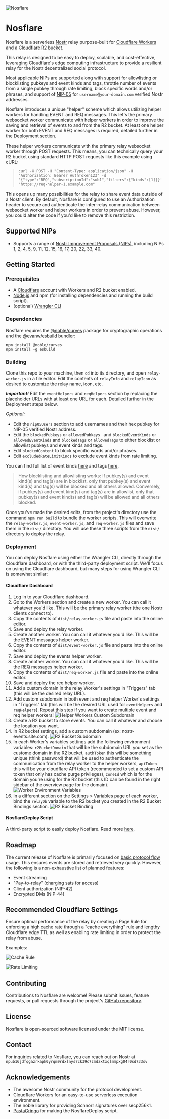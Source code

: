 ![Nosflare](images/nosflare.png)

# Nosflare

Nosflare is a serverless [Nostr](https://github.com/fiatjaf/nostr) relay purpose-built for [Cloudflare Workers](https://workers.cloudflare.com/) and a [Cloudflare R2](https://www.cloudflare.com/developer-platform/r2/) bucket. 

This relay is designed to be easy to deploy, scalable, and cost-effective, leveraging Cloudflare's edge computing infrastructure to provide a resilient relay for the Nostr decentralized social protocol.

Most applicable NIPs are supported along with support for allowlisting or blocklisting pubkeys and event kinds and tags, throttle number of events from a single pubkey through rate limiting, block specific words and/or phrases, and support of [NIP-05](https://github.com/nostr-protocol/nips/blob/master/05.md) for `username@your-domain.com` verified Nostr addresses.

Nosflare introduces a unique "helper" scheme which allows utilizing helper workers for handling EVENT and REQ messages. This let's the primary websocket worker communicate with helper workers in order to improve the saving and retrieval of events to and from the R2 bucket. At least one helper worker for both EVENT and REQ messages is required, detailed further in the Deployment section.

These helper workers communicate with the primary relay websocket worker through POST requests. This means, you can technically query your R2 bucket using standard HTTP POST requests like this example using cURL:

> ```curl -X POST -H "Content-Type: application/json" -H "Authorization: Bearer AuthToken123" -d '{"type":"REQ","subscriptionId":"sub1","filters":{"kinds":[1]}}' "https://req-helper-1.example.com"```

This opens up many possibilities for the relay to share event data outside of a Nostr client. By default, Nosflare is configured to use an Authorization header to secure and authenticate the inter-relay communication between websocket worker and helper workers in order to prevent abuse. However, you could alter the code if you'd like to remove this restriction.

## Supported NIPs

- Supports a range of [Nostr Improvement Proposals (NIPs)](https://github.com/fiatjaf/nostr/tree/master/nips), including NIPs 1, 2, 4, 5, 9, 11, 12, 15, 16, 17, 20, 22, 33, 40.

## Getting Started

### Prerequisites

- A [Cloudflare](https://www.cloudflare.com/plans/) account with Workers and R2 bucket enabled.
- [Node.js](https://nodejs.org/) and npm (for installing dependencies and running the build script).
- (optional) [Wrangler CLI](https://developers.cloudflare.com/workers/cli-wrangler/install-update)

### Dependencies

Nosflare requires the [@noble/curves](https://github.com/paulmillr/noble-curves) package for cryptographic operations and the [@evanw/esbuild](https://github.com/evanw/esbuild) bundler:

```
npm install @noble/curves
npm install -g esbuild
```

### Building

Clone this repo to your machine, then `cd` into its directory, and open `relay-worker.js` in a file editor. Edit the contents of `relayInfo` and `relayIcon` as desired to customize the relay name, icon, etc.

***Important!*** Edit the `eventHelpers` and `reqHelpers` section by replacing the placeholder URLs with at least one URL for each. Detailed further in the Deployment steps below.
 
*Optional:*
- Edit the `nip05Users` section to add usernames and their hex pubkey for NIP-05 verified Nostr address.
- Edit the `blockedPubkeys` or `allowedPubkeys ` and `blockedEventKinds` or `allowedEventKinds` and `blockedTags` or `allowedTags` to either blocklist or allowlist pubkeys and event kinds and tags.
- Edit `blockedContent` to block specific words and/or phrases.
- Edit `excludedRateLimitKinds` to exclude event kinds from rate limiting.

You can find full list of event kinds [here](https://github.com/nostr-protocol/nips#event-kinds) and tags [here](https://github.com/nostr-protocol/nips?tab=readme-ov-file#standardized-tags).

> How blocklisting and allowlisting works: If pubkey(s) and event kind(s) and tag(s) are in blocklist, only that pubkey(s) and event kind(s) and tag(s) will be blocked and all others allowed. Conversely, if pubkey(s) and event kind(s) and tag(s) are in allowlist, only that pubkey(s) and event kind(s) and tag(s) will be allowed and all others blocked.

Once you've made the desired edits, from the project's directory use the command `npm run build` to bundle the worker scripts. This will overwrite the `relay-worker.js`, `event-worker.js`, and `req-worker.js` files and save them in the `dist/` directory. You will use these three scripts from the `dist/` directory to deploy the relay.

### Deployment

You can deploy Nosflare using either the Wrangler CLI, directly through the Cloudflare dashboard, or with the third-party deployment script. We'll focus on using the Cloudflare dashboard, but many steps for using Wrangler CLI is somewhat similar:

#### Cloudflare Dashboard

1. Log in to your Cloudflare dashboard.
2. Go to the Workers section and create a new worker. You can call it whatever you'd like. This will be the primary relay worker (the one Nostr clients connect to).
3. Copy the contents of `dist/relay-worker.js` file and paste into the online editor.
4. Save and deploy the relay worker.
5. Create another worker. You can call it whatever you'd like. This will be the EVENT messages helper worker.
6. Copy the contents of `dist/event-worker.js` file and paste into the online editor.
7. Save and deploy the events helper worker.
8. Create another worker. You can call it whatever you'd like. This will be the REQ messages helper worker.
9. Copy the contents of `dist/req-worker.js` file and paste into the online editor.
10. Save and deploy the req helper worker.
11. Add a custom domain in the relay Worker's settings in "Triggers" tab (this will be the desired relay URL).
12. Add custom subdomain in both event and req helper Worker's settings in "Triggers" tab (this will be the desired URL used for `eventHelpers` and `reqHelpers`). Repeat this step if you want to create multiple event and req helper workers!
![Helper Workers Custom Subdomain](images/helper-workers-domain.png)
13. Create a R2 bucket to store events. You can call it whatever and choose the location you want.
14. In R2 bucket settings, add a custom subdomain (ex: nostr-events.site.com).
![R2 Bucket Subdomain](images/custom-domain.jpeg)
15. In each Worker's variables settings add the following environment variables: `r2BucketDomain` that will be the subdomain URL you set as the custome domain in the R2 bucket, `authToken` this will be something unique (think password) that will be used to authenticate the communication from the relay worker to the helper workers, `apiToken` this will be your cloudflare API token (recommended to set a custom API token that only has cache purge privileges), `zoneId` which is for the domain you're using for the R2 bucket (this ID can be found in the right sidebar of the overview page for the domain).
![Worker Environment Variables](images/env-vars.png)
16. In a different section on the Settings > Variables page of each worker, bind the `relayDb` variable to the R2 bucket you created in the R2 Bucket Bindings section.
![R2 Bucket Binding](images/r2-binding.jpeg)

#### NosflareDeploy Script

A third-party script to easily deploy Nosflare. Read more [here](https://github.com/PastaGringo/NosflareDeploy). 

## Roadmap

The current release of Nosflare is primarily focused on [basic protocol flow](https://github.com/nostr-protocol/nips/blob/master/01.md) usage. This ensures events are stored and retrieved very quickly. However, the following is a non-exhaustive list of planned features:

- Event streaming
- "Pay-to-relay" (charging sats for access)
- Client authorization (NIP-42)
- Encrypted DMs (NIP-44)

## Recommended Cloudflare Settings

Ensure optimal performance of the relay by creating a Page Rule for enforcing a high cache rate through a "cache everything" rule and lengthy Cloudflare edge TTL as well as enabling rate limiting in order to protect the relay from abuse.

Examples:

![Cache Rule](images/cache-setting.jpeg)

![Rate Limiting](images/rate-limit.jpeg)

## Contributing

Contributions to Nosflare are welcome! Please submit issues, feature requests, or pull requests through the project's [GitHub repository](https://github.com/Spl0itable/nosflare).

## License

Nosflare is open-sourced software licensed under the MIT license.

## Contact

For inquiries related to Nosflare, you can reach out on Nostr at `npub16jdfqgazrkapk0yrqm9rdxlnys7ck39c7zmdzxtxqlmmpxg04r0sd733sv`

## Acknowledgements

- The awesome Nostr community for the protocol development.
- Cloudflare Workers for an easy-to-use serverless execution environment.
- The noble library for providing Schnorr signatures over secp256k1.
- [PastaGringo](https://github.com/PastaGringo) for making the NosflareDeploy script.